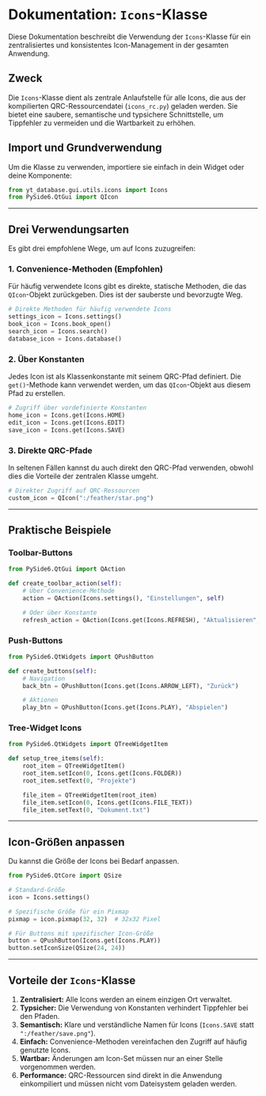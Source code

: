 # Dokumentation: `Icons`-Klasse

Diese Dokumentation beschreibt die Verwendung der `Icons`-Klasse für ein zentralisiertes und konsistentes Icon-Management in der gesamten Anwendung.

## Zweck

Die `Icons`-Klasse dient als zentrale Anlaufstelle für alle Icons, die aus der kompilierten QRC-Ressourcendatei (`icons_rc.py`) geladen werden. Sie bietet eine saubere, semantische und typsichere Schnittstelle, um Tippfehler zu vermeiden und die Wartbarkeit zu erhöhen.

## Import und Grundverwendung

Um die Klasse zu verwenden, importiere sie einfach in dein Widget oder deine Komponente:

```python
from yt_database.gui.utils.icons import Icons
from PySide6.QtGui import QIcon
```

---

## Drei Verwendungsarten

Es gibt drei empfohlene Wege, um auf Icons zuzugreifen:

### 1. Convenience-Methoden (Empfohlen)

Für häufig verwendete Icons gibt es direkte, statische Methoden, die das `QIcon`-Objekt zurückgeben. Dies ist der sauberste und bevorzugte Weg.

```python
# Direkte Methoden für häufig verwendete Icons
settings_icon = Icons.settings()
book_icon = Icons.book_open()
search_icon = Icons.search()
database_icon = Icons.database()
```

### 2. Über Konstanten

Jedes Icon ist als Klassenkonstante mit seinem QRC-Pfad definiert. Die `get()`-Methode kann verwendet werden, um das `QIcon`-Objekt aus diesem Pfad zu erstellen.

```python
# Zugriff über vordefinierte Konstanten
home_icon = Icons.get(Icons.HOME)
edit_icon = Icons.get(Icons.EDIT)
save_icon = Icons.get(Icons.SAVE)
```

### 3. Direkte QRC-Pfade

In seltenen Fällen kannst du auch direkt den QRC-Pfad verwenden, obwohl dies die Vorteile der zentralen Klasse umgeht.

```python
# Direkter Zugriff auf QRC-Ressourcen
custom_icon = QIcon(":/feather/star.png")
```

---

## Praktische Beispiele

### Toolbar-Buttons

```python
from PySide6.QtGui import QAction

def create_toolbar_action(self):
    # Über Convenience-Methode
    action = QAction(Icons.settings(), "Einstellungen", self)

    # Oder über Konstante
    refresh_action = QAction(Icons.get(Icons.REFRESH), "Aktualisieren", self)
```

### Push-Buttons

```python
from PySide6.QtWidgets import QPushButton

def create_buttons(self):
    # Navigation
    back_btn = QPushButton(Icons.get(Icons.ARROW_LEFT), "Zurück")

    # Aktionen
    play_btn = QPushButton(Icons.get(Icons.PLAY), "Abspielen")
```

### Tree-Widget Icons

```python
from PySide6.QtWidgets import QTreeWidgetItem

def setup_tree_items(self):
    root_item = QTreeWidgetItem()
    root_item.setIcon(0, Icons.get(Icons.FOLDER))
    root_item.setText(0, "Projekte")

    file_item = QTreeWidgetItem(root_item)
    file_item.setIcon(0, Icons.get(Icons.FILE_TEXT))
    file_item.setText(0, "Dokument.txt")
```

---

## Icon-Größen anpassen

Du kannst die Größe der Icons bei Bedarf anpassen.

```python
from PySide6.QtCore import QSize

# Standard-Größe
icon = Icons.settings()

# Spezifische Größe für ein Pixmap
pixmap = icon.pixmap(32, 32)  # 32x32 Pixel

# Für Buttons mit spezifischer Icon-Größe
button = QPushButton(Icons.get(Icons.PLAY))
button.setIconSize(QSize(24, 24))
```

---

## Vorteile der `Icons`-Klasse

1. **Zentralisiert:** Alle Icons werden an einem einzigen Ort verwaltet.
2. **Typsicher:** Die Verwendung von Konstanten verhindert Tippfehler bei den Pfaden.
3. **Semantisch:** Klare und verständliche Namen für Icons (`Icons.SAVE` statt `":/feather/save.png"`).
4. **Einfach:** Convenience-Methoden vereinfachen den Zugriff auf häufig genutzte Icons.
5. **Wartbar:** Änderungen am Icon-Set müssen nur an einer Stelle vorgenommen werden.
6. **Performance:** QRC-Ressourcen sind direkt in die Anwendung einkompiliert und müssen nicht vom Dateisystem geladen werden.
